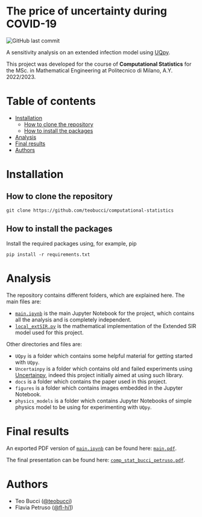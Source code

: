 <!-- omit from toc -->
# The price of uncertainty during COVID-19

![GitHub last commit](https://img.shields.io/github/last-commit/teobucci/computational-statistics?logo=github)

A sensitivity analysis on an extended infection model using [UQpy](https://github.com/SURGroup/UQpy/).

This project was developed for the course of **Computational Statistics** for the MSc. in Mathematical Engineering at Politecnico di Milano, A.Y. 2022/2023.

<!-- omit from toc -->
# Table of contents

- [Installation](#installation)
  - [How to clone the repository](#how-to-clone-the-repository)
  - [How to install the packages](#how-to-install-the-packages)
- [Analysis](#analysis)
- [Final results](#final-results)
- [Authors](#authors)


# Installation

## How to clone the repository

```
git clone https://github.com/teobucci/computational-statistics
```

## How to install the packages

Install the required packages using, for example, pip

```
pip install -r requirements.txt
```

# Analysis

The repository contains different folders, which are explained here. The main files are:

- [`main.ipynb`](./main.ipynb) is the main Jupyter Notebook for the project, which contains all the analysis and is completely independent.
- [`local_extSIR.py`](./local_extSIR.py) is the mathematical implementation of the Extended SIR model used for this project.

Other directories and files are:

- `UQpy` is a folder which contains some helpful material for getting started with `UQpy`.
- `Uncertainpy` is a folder which contains old and failed experiments using [Uncertainpy](https://github.com/simetenn/uncertainpy/), indeed this project initially aimed at using such library.
- `docs` is a folder which contains the paper used in this project.
- `figures` is a folder which contains images embedded in the Jupyter Notebook.
- `physics_models` is a folder which contains Jupyter Notebooks of simple physics model to be using for experimenting with `UQpy`.

# Final results

An exported PDF version of [`main.ipynb`](./main.ipynb) can be found here: [`main.pdf`](./output/main.pdf).

The final presentation can be found here: [`comp_stat_bucci_petruso.pdf`](./output/comp_stat_bucci_petruso.pdf).

# Authors

- Teo Bucci ([@teobucci](https://github.com/teobucci))
- Flavia Petruso ([@fl-hi1](https://github.com/fl-hi1))
